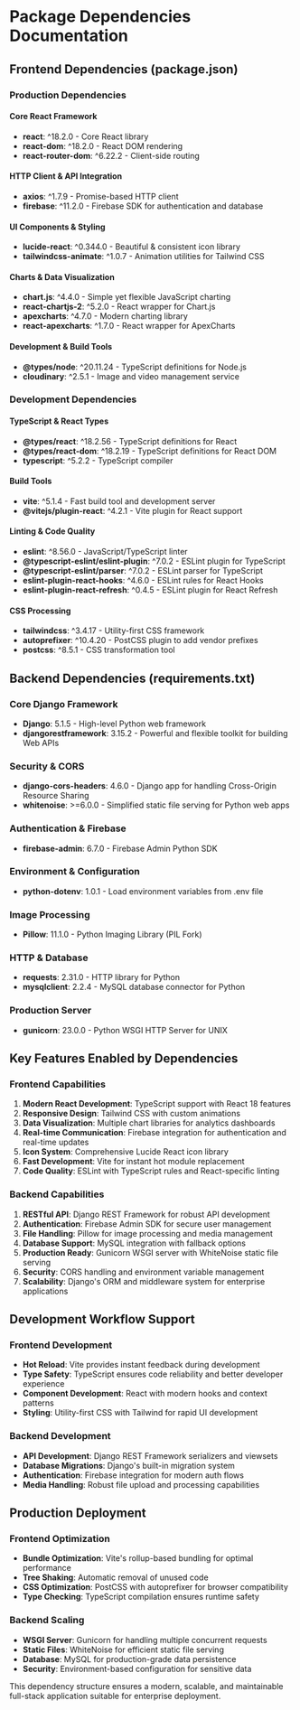 # Package Dependencies Documentation

## Frontend Dependencies (package.json)

### Production Dependencies

#### Core React Framework
- **react**: ^18.2.0 - Core React library
- **react-dom**: ^18.2.0 - React DOM rendering
- **react-router-dom**: ^6.22.2 - Client-side routing

#### HTTP Client & API Integration
- **axios**: ^1.7.9 - Promise-based HTTP client
- **firebase**: ^11.2.0 - Firebase SDK for authentication and database

#### UI Components & Styling
- **lucide-react**: ^0.344.0 - Beautiful & consistent icon library
- **tailwindcss-animate**: ^1.0.7 - Animation utilities for Tailwind CSS

#### Charts & Data Visualization
- **chart.js**: ^4.4.0 - Simple yet flexible JavaScript charting
- **react-chartjs-2**: ^5.2.0 - React wrapper for Chart.js
- **apexcharts**: ^4.7.0 - Modern charting library
- **react-apexcharts**: ^1.7.0 - React wrapper for ApexCharts

#### Development & Build Tools
- **@types/node**: ^20.11.24 - TypeScript definitions for Node.js
- **cloudinary**: ^2.5.1 - Image and video management service

### Development Dependencies

#### TypeScript & React Types
- **@types/react**: ^18.2.56 - TypeScript definitions for React
- **@types/react-dom**: ^18.2.19 - TypeScript definitions for React DOM
- **typescript**: ^5.2.2 - TypeScript compiler

#### Build Tools
- **vite**: ^5.1.4 - Fast build tool and development server
- **@vitejs/plugin-react**: ^4.2.1 - Vite plugin for React support

#### Linting & Code Quality
- **eslint**: ^8.56.0 - JavaScript/TypeScript linter
- **@typescript-eslint/eslint-plugin**: ^7.0.2 - ESLint plugin for TypeScript
- **@typescript-eslint/parser**: ^7.0.2 - ESLint parser for TypeScript
- **eslint-plugin-react-hooks**: ^4.6.0 - ESLint rules for React Hooks
- **eslint-plugin-react-refresh**: ^0.4.5 - ESLint plugin for React Refresh

#### CSS Processing
- **tailwindcss**: ^3.4.17 - Utility-first CSS framework
- **autoprefixer**: ^10.4.20 - PostCSS plugin to add vendor prefixes
- **postcss**: ^8.5.1 - CSS transformation tool

## Backend Dependencies (requirements.txt)

### Core Django Framework
- **Django**: 5.1.5 - High-level Python web framework
- **djangorestframework**: 3.15.2 - Powerful and flexible toolkit for building Web APIs

### Security & CORS
- **django-cors-headers**: 4.6.0 - Django app for handling Cross-Origin Resource Sharing
- **whitenoise**: >=6.0.0 - Simplified static file serving for Python web apps

### Authentication & Firebase
- **firebase-admin**: 6.7.0 - Firebase Admin Python SDK

### Environment & Configuration
- **python-dotenv**: 1.0.1 - Load environment variables from .env file

### Image Processing
- **Pillow**: 11.1.0 - Python Imaging Library (PIL Fork)

### HTTP & Database
- **requests**: 2.31.0 - HTTP library for Python
- **mysqlclient**: 2.2.4 - MySQL database connector for Python

### Production Server
- **gunicorn**: 23.0.0 - Python WSGI HTTP Server for UNIX

## Key Features Enabled by Dependencies

### Frontend Capabilities
1. **Modern React Development**: TypeScript support with React 18 features
2. **Responsive Design**: Tailwind CSS with custom animations
3. **Data Visualization**: Multiple chart libraries for analytics dashboards
4. **Real-time Communication**: Firebase integration for authentication and real-time updates
5. **Icon System**: Comprehensive Lucide React icon library
6. **Fast Development**: Vite for instant hot module replacement
7. **Code Quality**: ESLint with TypeScript rules and React-specific linting

### Backend Capabilities
1. **RESTful API**: Django REST Framework for robust API development
2. **Authentication**: Firebase Admin SDK for secure user management
3. **File Handling**: Pillow for image processing and media management
4. **Database Support**: MySQL integration with fallback options
5. **Production Ready**: Gunicorn WSGI server with WhiteNoise static file serving
6. **Security**: CORS handling and environment variable management
7. **Scalability**: Django's ORM and middleware system for enterprise applications

## Development Workflow Support

### Frontend Development
- **Hot Reload**: Vite provides instant feedback during development
- **Type Safety**: TypeScript ensures code reliability and better developer experience
- **Component Development**: React with modern hooks and context patterns
- **Styling**: Utility-first CSS with Tailwind for rapid UI development

### Backend Development
- **API Development**: Django REST Framework serializers and viewsets
- **Database Migrations**: Django's built-in migration system
- **Authentication**: Firebase integration for modern auth flows
- **Media Handling**: Robust file upload and processing capabilities

## Production Deployment

### Frontend Optimization
- **Bundle Optimization**: Vite's rollup-based bundling for optimal performance
- **Tree Shaking**: Automatic removal of unused code
- **CSS Optimization**: PostCSS with autoprefixer for browser compatibility
- **Type Checking**: TypeScript compilation ensures runtime safety

### Backend Scaling
- **WSGI Server**: Gunicorn for handling multiple concurrent requests
- **Static Files**: WhiteNoise for efficient static file serving
- **Database**: MySQL for production-grade data persistence
- **Security**: Environment-based configuration for sensitive data

This dependency structure ensures a modern, scalable, and maintainable full-stack application suitable for enterprise deployment.
